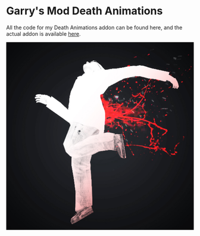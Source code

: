 # Garry's Mod Death Animations
All the code for my Death Animations addon can be found here, and the actual addon is available [here](http://steamcommunity.com/sharedfiles/filedetails/?id=701595427).

![Icon](icon.jpg?raw=true)
